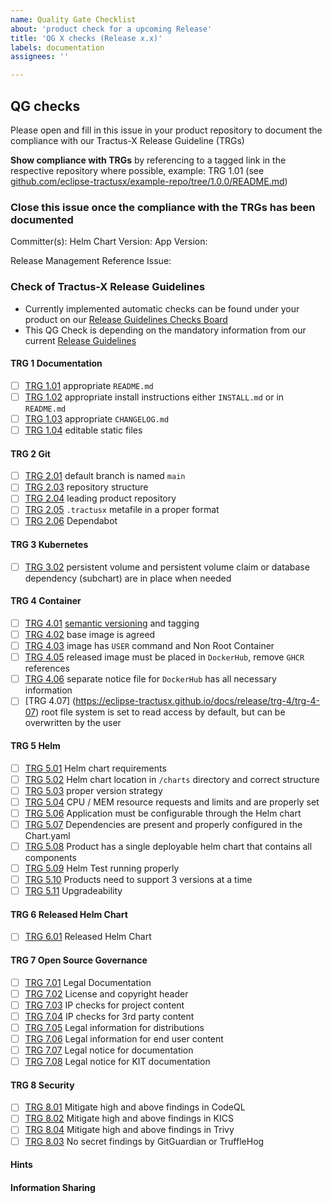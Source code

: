 ```yaml
---
name: Quality Gate Checklist
about: 'product check for a upcoming Release'
title: 'QG X checks (Release x.x)'
labels: documentation
assignees: ''

---
```


## QG checks

Please open and fill in this issue in your product repository to document the compliance with our Tractus-X Release Guideline (TRGs)

**Show compliance with TRGs** by referencing to a tagged link in the respective repository where possible, example: TRG 1.01 (see [github.com/eclipse-tractusx/example-repo/tree/1.0.0/README.md](https://github.com/eclipse-tractusx/example-repo/tree/1.0.0/README.md))

### Close this issue once the compliance with the TRGs has been documented

Committer(s): <!-- Note: Please add every committer to this product -->
Helm Chart Version: <!-- Note: Please note the current Helm Chart Version to check. -->
App Version: <!-- Note: Please note the current App Version to check. -->

Release Management Reference Issue: <!-- Note: Add the related product RM issue -->

### Check of Tractus-X Release Guidelines

- Currently implemented automatic checks can be found under your product on our [Release Guidelines Checks Board](https://eclipse-tractusx.github.io/sig-release/)
- This QG Check is depending on the mandatory information from our current [Release Guidelines](https://eclipse-tractusx.github.io/docs/release)

#### TRG 1 Documentation

- [ ] [TRG 1.01](https://eclipse-tractusx.github.io/docs/release/trg-1/trg-1-1) appropriate `README.md`
- [ ] [TRG 1.02](https://eclipse-tractusx.github.io/docs/release/trg-1/trg-1-2) appropriate install instructions either `INSTALL.md` or in `README.md`
- [ ] [TRG 1.03](https://eclipse-tractusx.github.io/docs/release/trg-1/trg-1-3) appropriate `CHANGELOG.md`
- [ ] [TRG 1.04](https://eclipse-tractusx.github.io/docs/release/trg-1/trg-1-4) editable static files

#### TRG 2 Git

- [ ] [TRG 2.01](https://eclipse-tractusx.github.io/docs/release/trg-2/trg-2-1) default branch is named `main`
- [ ] [TRG 2.03](https://eclipse-tractusx.github.io/docs/release/trg-2/trg-2-3) repository structure
- [ ] [TRG 2.04](https://eclipse-tractusx.github.io/docs/release/trg-2/trg-2-4) leading product repository
- [ ] [TRG 2.05](https://eclipse-tractusx.github.io/docs/release/trg-2/trg-2-5) `.tractusx` metafile in a proper format
- [ ] [TRG 2.06](https://eclipse-tractusx.github.io/docs/release/trg-2/trg-2-6) Dependabot

#### TRG 3 Kubernetes

- [ ] [TRG 3.02](https://eclipse-tractusx.github.io/docs/release/trg-3/trg-3-2) persistent volume and persistent volume claim or database dependency (subchart) are in place when needed

#### TRG 4 Container

- [ ] [TRG 4.01](https://eclipse-tractusx.github.io/docs/release/trg-4/trg-4-01) [semantic versioning](https://semver.org/) and tagging <!-- container is tagged correctly additionally to the latest tag -->
- [ ] [TRG 4.02](https://eclipse-tractusx.github.io/docs/release/trg-4/trg-4-02) base image is agreed  <!-- Java, Kotlin, ... if JVM based language use base image from [Eclipse Temurin](https://hub.docker.com/_/eclipse-temurin) -->
- [ ] [TRG 4.03](https://eclipse-tractusx.github.io/docs/release/trg-4/trg-4-03) image has `USER` command and Non Root Container
- [ ] [TRG 4.05](https://eclipse-tractusx.github.io/docs/release/trg-4/trg-4-05) released image must be placed in `DockerHub`, remove `GHCR` references
- [ ] [TRG 4.06](https://eclipse-tractusx.github.io/docs/release/trg-4/trg-4-06) separate notice file for `DockerHub` has all necessary information
- [ ] [TRG 4.07] (https://eclipse-tractusx.github.io/docs/release/trg-4/trg-4-07) root file system is set to read access by default, but can be overwritten by the user

#### TRG 5 Helm

- [ ] [TRG 5.01](https://eclipse-tractusx.github.io/docs/release/trg-5/trg-5-01) Helm chart requirements
- [ ] [TRG 5.02](https://eclipse-tractusx.github.io/docs/release/trg-5/trg-5-02) Helm chart location in `/charts` directory and correct structure
- [ ] [TRG 5.03](https://eclipse-tractusx.github.io/docs/release/trg-5/trg-5-03) proper version strategy 
- [ ] [TRG 5.04](https://eclipse-tractusx.github.io/docs/release/trg-5/trg-5-04) CPU / MEM resource requests and limits and are properly set
- [ ] [TRG 5.06](https://eclipse-tractusx.github.io/docs/release/trg-5/trg-5-06) Application must be configurable through the Helm chart <!-- every startup configuration aspect of your application must be configurable through the Helm chart (ingress class, tls, labels, annotations, database, secrets, persistence, env variables) -->
- [ ] [TRG 5.07](https://eclipse-tractusx.github.io/docs/release/trg-5/trg-5-07) Dependencies are present and properly configured in the Chart.yaml
- [ ] [TRG 5.08](https://eclipse-tractusx.github.io/docs/release/trg-5/trg-5-08) Product has a single deployable helm chart that contains all components <!--(backend, frontend, etc.) -->
- [ ] [TRG 5.09](https://eclipse-tractusx.github.io/docs/release/trg-5/trg-5-09) Helm Test running properly
- [ ] [TRG 5.10](https://eclipse-tractusx.github.io/docs/release/trg-5/trg-5-10) Products need to support 3 versions at a time
- [ ] [TRG 5.11](https://eclipse-tractusx.github.io/docs/release/trg-5/trg-5-11) Upgradeability
 
#### TRG 6 Released Helm Chart

- [ ] [TRG 6.01](https://eclipse-tractusx.github.io/docs/release/trg-6/trg-6-1) Released Helm Chart <!-- A released Helm chart for each Tractus-X sub-product is expected to be available in corresponding GitHub repository. -->

#### TRG 7 Open Source Governance
- [ ] [TRG 7.01](https://eclipse-tractusx.github.io/docs/release/trg-7/trg-7-01) Legal Documentation
- [ ] [TRG 7.02](https://eclipse-tractusx.github.io/docs/release/trg-7/trg-7-02) License and copyright header <!-- must be present in every file if possible and update the year in the copyright section at the beginning of each new year. --> 
- [ ] [TRG 7.03](https://eclipse-tractusx.github.io/docs/release/trg-7/trg-7-03) IP checks for project content <!-- for each PR containing more than 1000 relevant lines there **must** be an approved [IP review for Code Contributions](/docs/oss/issues#eclipse-gitlab-ip-issue-tracker) before the contribution can be pushed/merged -->
- [ ] [TRG 7.04](https://eclipse-tractusx.github.io/docs/release/trg-7/trg-7-04) IP checks for 3rd party content
- [ ] [TRG 7.05](https://eclipse-tractusx.github.io/docs/release/trg-7/trg-7-05) Legal information for distributions
- [ ] [TRG 7.06](https://eclipse-tractusx.github.io/docs/release/trg-7/trg-7-06) Legal information for end user content
- [ ] [TRG 7.07](https://eclipse-tractusx.github.io/docs/release/trg-7/trg-7-07) Legal notice for documentation
- [ ] [TRG 7.08](https://eclipse-tractusx.github.io/docs/release/trg-7/trg-7-08) Legal notice for KIT documentation

#### TRG 8 Security
- [ ] [TRG 8.01](https://eclipse-tractusx.github.io/docs/release/trg-8/trg-8-01) Mitigate high and above findings in CodeQL
- [ ] [TRG 8.02](https://eclipse-tractusx.github.io/docs/release/trg-8/trg-8-02) Mitigate high and above findings in KICS
- [ ] [TRG 8.04](https://eclipse-tractusx.github.io/docs/release/trg-8/trg-8-04) Mitigate high and above findings in Trivy
- [ ] [TRG 8.03](https://eclipse-tractusx.github.io/docs/release/trg-8/trg-8-03) No secret findings by GitGuardian or TruffleHog

#### Hints

#### Information Sharing
